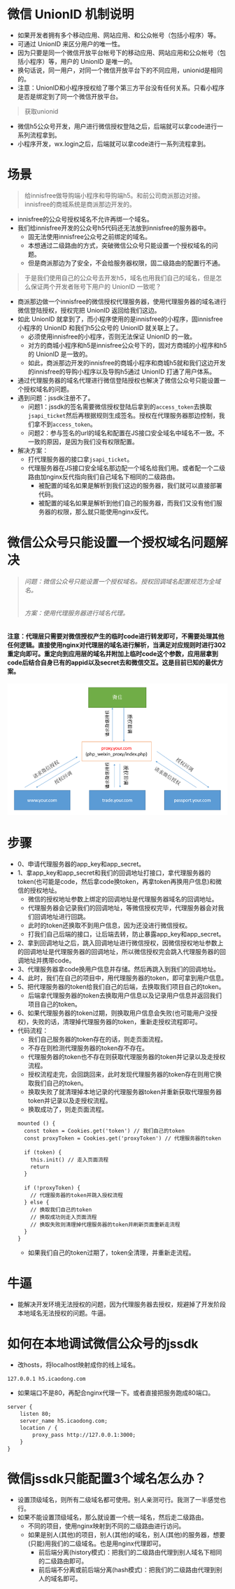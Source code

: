 # 微信 UnionID 机制说明
* 如果开发者拥有多个移动应用、网站应用、和公众帐号（包括小程序）等。
* 可通过 UnionID 来区分用户的唯一性。
* 因为只要是同一个微信开放平台帐号下的移动应用、网站应用和公众帐号（包括小程序）等，用户的 UnionID 是唯一的。
* 换句话说，同一用户，对同一个微信开放平台下的不同应用，unionid是相同的。
* 注意：UnionID和小程序授权给了哪个第三方平台没有任何关系。只看小程序是否是绑定到了同一个微信开放平台。
> 获取unionid
* 微信h5公众号开发，用户进行微信授权登陆之后，后端就可以拿code进行一系列流程拿到。
* 小程序开发，wx.login之后，后端就可以拿code进行一系列流程拿到。

# 场景
> 给innisfree做导购端小程序和导购端h5。和前公司商派那边对接。innisfree的商城系统是商派那边开发的。
* innisfree的公众号授权域名不允许再绑一个域名。
* 我们给innisfree开发的公众号h5代码还无法放到innisfree的服务器中。
  - 固无法使用innisfree公众号之前绑定的域名。
  - 本想通过二级路由的方式，突破微信公众号只能设置一个授权域名的问题。
  - 但是商派那边为了安全，不会给服务器权限，固二级路由的配置行不通。
> 于是我们使用自己的公众号去开发h5，域名也用我们自己的域名，但是怎么保证两个开发者账号下用户的 UnionID 一致呢？
* 商派那边做一个innisfree的微信授权代理服务器，使用代理服务器的域名进行微信登陆授权，授权完把 UnionID 返回给我们这边。
* 如此 UnionID 就拿到了，而小程序使用的是innisfree的小程序，固innisfree小程序的 UnionID 和我们h5公众号的 UnionID 就关联上了。
  - 必须使用innisfree的小程序，否则无法保证 UnionID 的一致。
  - 对方的商城小程序和h5是innisfree公众号下的，固对方商城的小程序和h5的 UnionID 是一致的。
  - 如此，商派那边开发的innisfree的商城小程序和商城h5就和我们这边开发的innisfree的导购小程序以及导购h5通过 UnionID 打通了用户体系。
* 通过代理服务器的域名代理进行微信登陆授权也解决了微信公众号只能设置一个授权域名的问题。
* 遇到问题：jssdk注册不了。
  - 问题1：jssdk的签名需要微信授权登陆后拿到的`access_token`去换取`jsapi_ticket`然后再根据规则生成签名。授权在代理服务器那边控制，我们拿不到`access_token`。
  - 问题2：参与签名的url的域名和配置在JS接口安全域名中域名不一致。不一致的原因，是因为我们没有权限配置。
* 解决方案：
  - 打代理服务器的接口拿`jsapi_ticket`。
  - 代理服务器在JS接口安全域名那边配一个域名给我们用。或者配一个二级路由加nginx反代指向我们自己域名下相同的二级路由。
    - 被配置的域名如果是解析到我们这边的服务器，我们就可以直接部署代码。
    - 被配置的域名如果是解析到他们自己的服务器，而我们又没有他们服务器的权限，那么就只能使用nginx反代。

# 微信公众号只能设置一个授权域名问题解决
> ###### 问题：微信公众号只能设置一个授权域名。授权回调域名配置规范为全域名。
> ###### 方案：使用代理服务器进行域名代理。
#### 注意：代理层只需要对微信授权产生的临时code进行转发即可，不需要处理其他任何逻辑。直接使用nginx对代理层的域名进行解析，当满足对应规则时进行302重定向即可。重定向到应用层的域名并附加上临时code这个参数，应用层拿到code后结合自身已有的appid以及secret去和微信交互。这是目前已知的最优方案。
![图片加载中...](./images/1.png)

# 步骤
* 0、申请代理服务器的app_key和app_secret。
* 1、拿app_key和app_secret和我们的回调地址打接口，拿代理服务器的token(也可能是code，然后拿code换token，再拿token再换用户信息)和微信的授权地址。
  - 微信的授权地址参数上绑定的回调地址是代理服务器域名的回调地址。
  - 代理服务器会记录我们的回调地址，等微信授权完毕，代理服务器会对我们回调地址进行回跳。
  - 此时的token还换取不到用户信息，因为还没进行微信授权。
  - 打我们自己后端的接口，让后端去转，防止暴露app_key和app_secret。
* 2、拿到回调地址之后，跳入回调地址进行微信授权，因微信授权地址参数上的回调地址是代理服务器的回调地址，所以微信授权完会跳入代理服务器的回调地址并携带code。
* 3、代理服务器拿code换用户信息并存储。然后再跳入到我们的回调地址。
* 4、此时，我们在自己的项目中，用代理服务器的token，即可拿到用户信息。
* 5、把代理服务器的token给我们自己的后端，去换取我们项目自己的token。
  - 后端拿代理服务器的token去换取用户信息以及记录用户信息并返回我们项目自己的token。
* 6、如果代理服务器的token过期，则换取用户信息会失败(也可能用户没授权)，失败的话，清理掉代理服务器的token，重新走授权流程即可。
* 代码流程：
  - 我们自己服务器的token存在的话，则走页面流程。
  - 不存在则检测代理服务器的token存不存在。
  - 代理服务器的token也不存在则获取代理服务器的token并记录以及走授权流程。
  - 授权流程走完，会回跳回来，此时发现代理服务器的token存在则用它换取我们自己的token。
  - 换取失败了就清理掉本地记录的代理服务器token并重新获取代理服务器token并记录以及走授权流程。
  - 换取成功了，则走页面流程。
  ```
  mounted () {
    const token = Cookies.get('token') // 我们自己的token
    const proxyToken = Cookies.get('proxyToken') // 代理服务器的token

    if (token) {
      this.init() // 走入页面流程
      return
    }

    if (!proxyToken) {
      // 代理服务器的token并跳入授权流程
    } else {
      // 换取我们自己的token
      // 换取成功则走入页面流程
      // 换取失败则清理掉代理服务器的token并刷新页面重新走流程
    }
  }
  ```
  - 如果我们自己的token过期了，token全清理，并重新走流程。

# 牛逼
* 能解决开发环境无法授权的问题，因为代理服务器去授权，规避掉了开发阶段本地域名无法授权的问题。牛逼。

# 如何在本地调试微信公众号的jssdk
* 改hosts，将localhost映射成你的线上域名。
```
127.0.0.1 h5.icaodong.com
```
* 如果端口不是80，再配合nginx代理一下。或者直接把服务跑成80端口。
```
server {
    listen 80;
    server_name h5.icaodong.com;
    location / {
        proxy_pass http://127.0.0.1:3000;
    }
}
```

# 微信jssdk只能配置3个域名怎么办？
* 设置顶级域名，则所有二级域名都可使用。别人亲测可行。我测了一半感觉也行。
* 如果不能设置顶级域名，那么就设置一个统一域名，然后走二级路由。
  - 不同的项目，使用nginx映射到不同的二级路由进行访问。
  - 如果是别人(其他)的项目，别人(其他)的域名，别人(其他)的服务器，想要(只能)用我们的二级域名。也是用nginx代理即可。
    - 前后端分离(history模式)：把我们的二级路由代理到别人域名下相同的二级路由即可。
    - 前后端不分离或前后端分离(hash模式)：把我们的二级路由代理到别人的域名即可。
